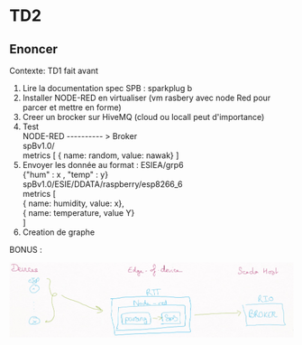 # TD2

## Enoncer
Contexte: TD1 fait avant
1. Lire la documentation spec SPB : sparkplug b
2. Installer NODE-RED en virtualiser (vm rasbery avec node Red pour parcer et mettre en forme)
3. Creer un brocker sur HiveMQ (cloud ou locall peut d'importance)
4. Test    
     NODE-RED ---------- > Broker  
     spBv1.0/  
     metrics [ { name: random, value: nawak} ]
5. Envoyer les donnée au format :
    ESIEA/grp6  
    {"hum" : x , "temp" : y}  
    spBv1.0/ESIE/DDATA/raspberry/esp8266_6  
    metrics [  
      { name: humidity, value: x},  
      { name: temperature, value Y}  
    ]
6. Creation de graphe

BONUS : 

![shema](./ScreenShot/shema.jpeg)
